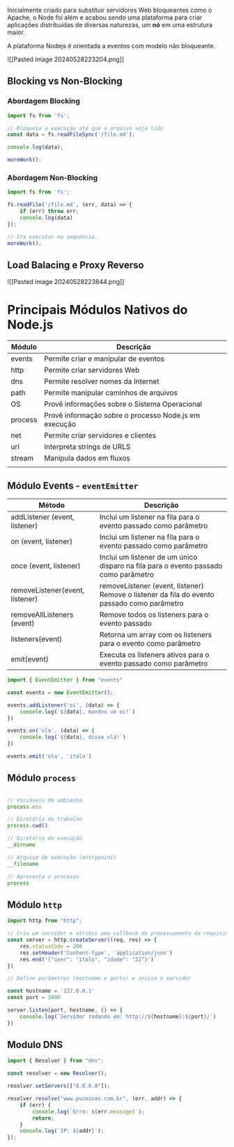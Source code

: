 Inicialmente criado para substituir servidores Web bloqueantes como o Apache, o Node foi além e acabou sendo uma plataforma para criar aplicações distribuídas de diversas naturezas, um __nó__ em uma estrutura maior. 

A plataforma Nodejs é orientada a eventos com modelo não bloqueante. 

![[Pasted image 20240528223204.png]]

## Blocking vs Non-Blocking

### Abordagem Blocking

```js
import fs from 'fs';

// Bloqueia a execução até que o arquivo seja lido
const data = fs.readFileSync('/file.md');

console.log(data);

moreWork();
```

### Abordagem Non-Blocking

```js
import fs from 'fs';

fs.readFile('/file.md', (err, data) => {
	if (err) throw err;
	console.log(data)
});

// Ira executar na sequencia.
moreWork();
```

## Load Balacing e Proxy Reverso

![[Pasted image 20240528223844.png]]

# Principais Módulos Nativos do Node.js

| Módulo  | Descrição                                             |
| ------- | ----------------------------------------------------- |
| events  | Permite criar e manipular de eventos                  |
| http    | Permite criar servidores Web                          |
| dns     | Permite resolver nomes da Internet                    |
| path    | Permite manipular caminhos de arquivos                |
| OS      | Provê informações sobre o Sistema Operacional         |
| process | Provê informação sobre o processo Node.js em execução |
| net     | Permite criar servidores e clientes                   |
| url     | Interpreta strings de URLS                            |
| stream  | Manipula dados em fluxos                              |
|         |                                                       |
## Módulo Events - `eventEmitter`

| Método                          | Descrição                                                                                   |
| ------------------------------- | ------------------------------------------------------------------------------------------- |
| addListener (event, listener)   | Inclui um listener na fila para o evento passado como parâmetro                             |
| on (event, listener)            | Inclui um listener na fila para o evento passado como parâmetro                             |
| once (event, listener)          | Inclui um listener de um único disparo na fila para o evento passado como parâmetro         |
| removeListener(event, listener) | removeListener (event, listener) Remove o listener da fila do evento passado como parâmetro |
| removeAllListeners (event)      | Remove todos os listeners para o evento passado                                             |
| listeners(event)                | Retorna um array com os listeners para o evento como parâmetro                              |
| emit(event)                     | Executa os listeners ativos para o evento passado como parâmetro                            |
```js
import { EventEmitter } from "events"

const events = new EventEmitter();

events.addListener('oi', (data) => {
	console.log(`${data}, mandou um oi!`)
})

events.on('ola', (data) => {
	console.log(`${data}, disse olá!`)
})

events.emit('ola', 'italo')
```

## Módulo `process`

```js

// Variáveis de ambiente
process.env 

// Diretório de trabalho
process.cwd() 

// Diretório de execução
__dirname

// Arquivo de execução (entrypoint)
__filename

// Apresenta o processo
process
```

## Módulo `http`

```js
import http from "http";

// Cria um servidor e atribui uma callback de processamento da requisição.
const server = http.createServer((req, res) => {
	res.statusCode = 200
	res.setHeader('Content-type', 'application/json')
	res.end('{"user": "italo", "idade": "22"}')
})

// Define parâmetros (hostname e porta) e inicia o servidor

const hostname = '127.0.0.1'
const port = 3000

server.listen(port, hostname, () => {
	console.log(`Servidor rodando em: http://${hostname}:${port}/`)
})

```

## Modulo DNS

```js
import { Resolver } from "dns";

const resolver = new Resolver();

resolver.setServers(["8.8.8.8"]);

resolver.resolve("www.pucminas.com.br", (err, addr) => {
	if (err) {
		console.log(`Erro: ${err.message}`);
		return;
	}
	console.log(`IP: ${addr}`);
});
```
